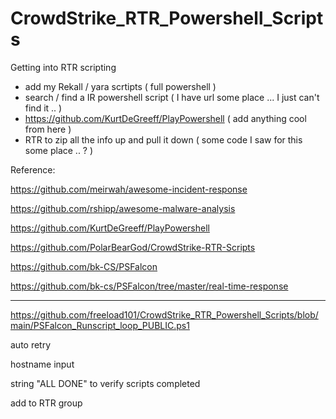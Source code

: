 # CrowdStrike_RTR_Powershell_Scripts


Getting into RTR scripting


* add my Rekall / yara scrtipts ( full powershell )
* search / find a IR powershell script ( I have url some place ... I just can't find it .. )
* https://github.com/KurtDeGreeff/PlayPowershell ( add anything cool from here )
* RTR to zip all the info up and pull it down ( some code I saw for this some place .. ? )

Reference:

https://github.com/meirwah/awesome-incident-response

https://github.com/rshipp/awesome-malware-analysis


https://github.com/KurtDeGreeff/PlayPowershell

https://github.com/PolarBearGod/CrowdStrike-RTR-Scripts

https://github.com/bk-CS/PSFalcon

https://github.com/bk-cs/PSFalcon/tree/master/real-time-response


-----------


https://github.com/freeload101/CrowdStrike_RTR_Powershell_Scripts/blob/main/PSFalcon_Runscript_loop_PUBLIC.ps1


auto retry

hostname input

string "ALL DONE" to verify scripts completed

add to RTR group
